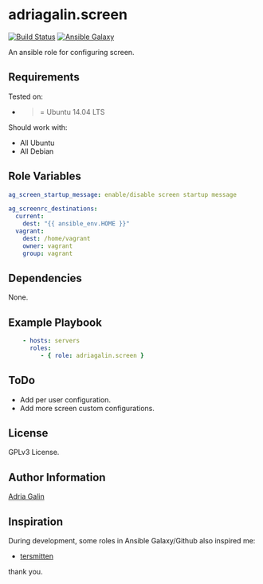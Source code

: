 adriagalin.screen
=================

[![Build Status](https://travis-ci.org/adriagalin/ansible.screen.svg?branch=master)](https://travis-ci.org/adriagalin/ansible.screen) [![Ansible Galaxy](http://img.shields.io/badge/ansible--galaxy-screen-blue.svg)](https://galaxy.ansible.com/list#/roles/4992)

An ansible role for configuring screen.

Requirements
------------

Tested on:

-	>= Ubuntu 14.04 LTS

Should work with:

-	All Ubuntu
-	All Debian

Role Variables
--------------

```yaml
ag_screen_startup_message: enable/disable screen startup message

ag_screenrc_destinations:
  current:
    dest: "{{ ansible_env.HOME }}"
  vagrant:
    dest: /home/vagrant
    owner: vagrant
    group: vagrant
```

Dependencies
------------

None.

Example Playbook
----------------

```yaml
    - hosts: servers
      roles:
         - { role: adriagalin.screen }
```

ToDo
----

-	Add per user configuration.
-	Add more screen custom configurations.

License
-------

GPLv3 License.

Author Information
------------------

[Adria Galin](http://www.adriagalin.com)

Inspiration
-----------

During development, some roles in Ansible Galaxy/Github also inspired me:

-	[tersmitten](https://github.com/Oefenweb/ansible-screen)

thank you.
